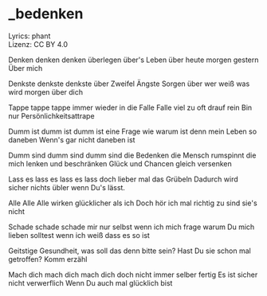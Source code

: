 # _bedenken

Lyrics: phant  
Lizenz: CC BY 4.0

Denken denken denken
überlegen über's Leben
über heute morgen gestern
Über mich

Denkste denkste denkste
über Zweifel Ängste Sorgen
über wer weiß was wird morgen
über dich

Tappe tappe tappe
immer wieder in die Falle
Falle viel zu oft drauf rein
Bin nur Persönlichkeitsattrape

Dumm ist dumm ist dumm ist
eine Frage wie warum ist
denn mein Leben so daneben
Wenn's gar nicht daneben ist

Dumm sind dumm sind dumm sind
die Bedenken die Mensch rumspinnt
die mich lenken und beschränken
Glück und Chancen gleich versenken

Lass es lass es lass es
lass doch lieber mal das Grübeln
Dadurch wird sicher nichts übler
wenn Du's lässt.

Alle Alle Alle
wirken glücklicher als ich
Doch hör ich mal richtig zu
sind sie's nicht

Schade schade schade
mir nur selbst wenn ich mich frage
warum Du mich lieben solltest
wenn ich weiß dass es so ist

Geitstige Gesundheit,
was soll das denn bitte sein?
Hast Du sie schon mal getroffen?
Komm erzähl

Mach dich mach dich mach dich
doch nicht immer selber fertig
Es ist sicher nicht verwerflich
Wenn Du auch mal glücklich bist

